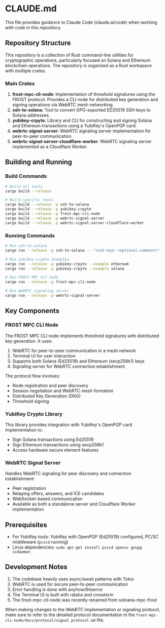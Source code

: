 # CLAUDE.md

This file provides guidance to Claude Code (claude.ai/code) when working with code in this repository.

## Repository Structure

This repository is a collection of Rust command-line utilities for cryptographic operations, particularly focused on Solana and Ethereum blockchain operations. The repository is organized as a Rust workspace with multiple crates.

### Main Crates

1. **frost-mpc-cli-node**: Implementation of threshold signatures using the FROST protocol. Provides a CLI node for distributed key generation and signing operations via WebRTC mesh networking.
2. **ssh-to-solana**: Tool to convert GPG-exported ED25519 SSH keys to Solana addresses.
3. **yubikey-crpyto**: Library and CLI for constructing and signing Solana and Ethereum transactions using a YubiKey's OpenPGP card.
4. **webrtc-signal-server**: WebRTC signaling server implementation for peer-to-peer communication.
5. **webrtc-signal-server-cloudflare-worker**: WebRTC signaling server implemented as a Cloudflare Worker.

## Building and Running

### Build Commands

```bash
# Build all tools
cargo build --release

# Build specific tools
cargo build --release -p ssh-to-solana
cargo build --release -p yubikey-crpyto
cargo build --release -p frost-mpc-cli-node
cargo build --release -p webrtc-signal-server
cargo build --release -p webrtc-signal-server-cloudflare-worker
```

### Running Commands

```bash
# Run ssh-to-solana
cargo run --release -p ssh-to-solana -- "<ssh-key> <optional-comment>"

# Run yubikey-crypto examples
cargo run --release -p yubikey-crpyto --example ethereum
cargo run --release -p yubikey-crpyto --example solana

# Run FROST MPC CLI node
cargo run --release -p frost-mpc-cli-node

# Run WebRTC signaling server
cargo run --release -p webrtc-signal-server
```

## Key Components

### FROST MPC CLI Node

The FROST MPC CLI node implements threshold signatures with distributed key generation. It uses:

1. WebRTC for peer-to-peer communication in a mesh network
2. Terminal UI for user interaction
3. Supports both Solana (Ed25519) and Ethereum (secp256k1) keys
4. Signaling server for WebRTC connection establishment

The protocol flow involves:
- Node registration and peer discovery
- Session negotiation and WebRTC mesh formation
- Distributed Key Generation (DKG)
- Threshold signing

### YubiKey Crypto Library

This library provides integration with YubiKey's OpenPGP card implementation to:
- Sign Solana transactions using Ed25519
- Sign Ethereum transactions using secp256k1
- Access hardware secure element features

### WebRTC Signal Server

Handles WebRTC signaling for peer discovery and connection establishment:
- Peer registration
- Relaying offers, answers, and ICE candidates
- WebSocket-based communication
- Available as both a standalone server and Cloudflare Worker implementation

## Prerequisites

- For YubiKey tools: YubiKey with OpenPGP (Ed25519) configured, PC/SC middleware (`pcscd` running)
- Linux dependencies: `sudo apt-get install pcscd opensc gnupg scdaemon`

## Development Notes

1. The codebase heavily uses async/await patterns with Tokio
2. WebRTC is used for secure peer-to-peer communication
3. Error handling is done with anyhow/thiserror
4. The Terminal UI is built with ratatui and crossterm
5. The frost-mpc-cli-node was recently renamed from solnana-mpc-frost

When making changes to the WebRTC implementation or signaling protocol, make sure to refer to the detailed protocol documentation in the `frost-mpc-cli-node/docs/protocol/signal_protocol.md` file.